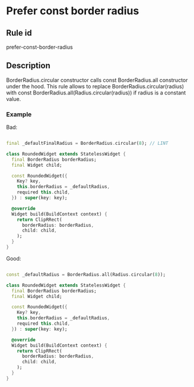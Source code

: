 # Prefer const border radius

## Rule id

prefer-const-border-radius

## Description

BorderRadius.circular constructor calls const BorderRadius.all constructor under the hood. This rule allows to replace
BorderRadius.circular(radius) with const BorderRadius.all(Radius.circular(radius)) if radius is a constant value.

### Example

Bad:

```dart

final _defaultFinalRadius = BorderRadius.circular(8); // LINT

class RoundedWidget extends StatelessWidget {
  final BorderRadius borderRadius;
  final Widget child;

  const RoundedWidget({
    Key? key,
    this.borderRadius = _defaultRadius,
    required this.child,
  }) : super(key: key);

  @override
  Widget build(BuildContext context) {
    return ClipRRect(
      borderRadius: borderRadius,
      child: child,
    );
  }
}
```

Good:

```dart

const _defaultRadius = BorderRadius.all(Radius.circular(8));

class RoundedWidget extends StatelessWidget {
  final BorderRadius borderRadius;
  final Widget child;

  const RoundedWidget({
    Key? key,
    this.borderRadius = _defaultRadius,
    required this.child,
  }) : super(key: key);

  @override
  Widget build(BuildContext context) {
    return ClipRRect(
      borderRadius: borderRadius,
      child: child,
    );
  }
}
```
